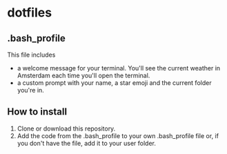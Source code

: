 # dotfiles

## .bash_profile
This file includes 
- a welcome message for your terminal. You'll see the current weather in Amsterdam each time you'll open the terminal. 
- a custom prompt with your name, a star emoji and the current folder you're in. 

## How to install
1. Clone or download this repository. 
2. Add the code from the .bash_profile to your own .bash_profile file or, if you don't have the file, add it to your user folder. 
